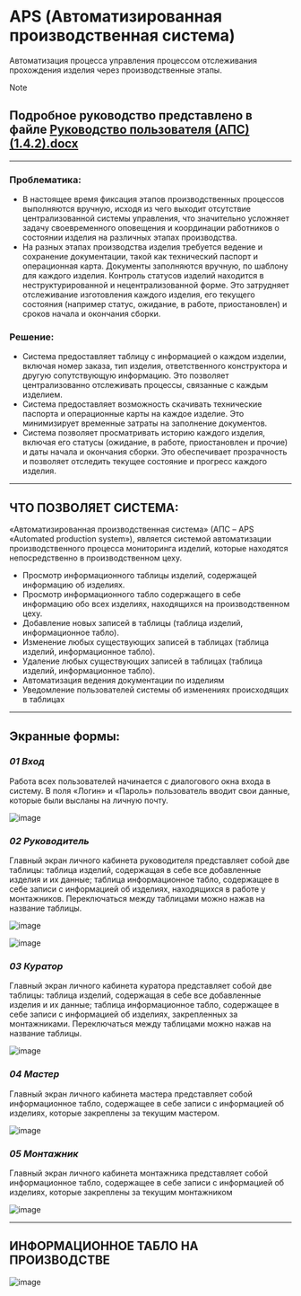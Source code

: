 # **APS (Автоматизированная производственная система)**

Автоматизация процесса управления процессом отслеживания прохождения изделия через производственные этапы.

> [!NOTE]
> ## Подробное руководство представлено в файле [Руководство пользователя (АПС) (1.4.2).docx](https://github.com/ktsmsnv/APS/blob/75c11b2d7502d1b56dd0dfd3d534880e07f6a97f/%D0%A0%D1%83%D0%BA%D0%BE%D0%B2%D0%BE%D0%B4%D1%81%D1%82%D0%B2%D0%BE%20%D0%BF%D0%BE%D0%BB%D1%8C%D0%B7%D0%BE%D0%B2%D0%B0%D1%82%D0%B5%D0%BB%D1%8F%20(%D0%90%D0%9F%D0%A1)%20(1.4.2).docx)
______
### **Проблематика:**
- В настоящее время фиксация этапов производственных процессов выполняются вручную, исходя из чего выходит отсутствие централизованной системы управления, что значительно усложняет задачу своевременного оповещения и координации работников о состоянии изделия на различных этапах производства.
- На разных этапах производства изделия требуется ведение и сохранение документации, такой как технический паспорт и операционная карта. Документы заполняются вручную, по шаблону для каждого изделия.
Контроль статусов изделий находится в неструктурированной и нецентрализованной форме. Это затрудняет отслеживание изготовления каждого изделия, его текущего состояния (например статус, ожидание, в работе, приостановлен) и сроков начала и окончания сборки.

### **Решение:**
- Система предоставляет таблицу с информацией о каждом изделии, включая номер заказа, тип изделия, ответственного конструктора и другую сопутствующую информацию. Это позволяет централизованно отслеживать процессы, связанные с каждым изделием.
- Система предоставляет возможность скачивать технические паспорта и операционные карты на каждое изделие. Это минимизирует временные затраты на заполнение документов.
- Система позволяет просматривать историю каждого изделия, включая его статусы (ожидание, в работе, приостановлен и прочие) и даты начала и окончания сборки. Это обеспечивает прозрачность и позволяет отследить текущее состояние и прогресс каждого изделия.

______
## **ЧТО ПОЗВОЛЯЕТ СИСТЕМА:**

«Автоматизированная производственная система» (АПС – APS «Automated production system»), является системой автоматизации производственного процесса мониторинга изделий, которые находятся непосредственно в производственном цеху.
- Просмотр информационного таблицы изделий, содержащей информацию об изделиях.
- Просмотр информационного табло содержащего в себе информацию обо всех изделиях, находящихся на производственном цеху.
- Добавление новых записей в таблицы (таблица изделий, информационное табло).
- Изменение любых существующих записей в таблицах (таблица изделий, информационное табло).
- Удаление любых существующих записей в таблицах (таблица изделий, информационное табло).
- Автоматизация ведения документации по изделиям 
- Уведомление пользователей системы об изменениях происходящих в таблицах
______
## **Экранные формы:**

### _**01 Вход**_
Работа всех пользователей начинается с диалогового окна входа в систему. В поля «Логин» и «Пароль» пользователь вводит свои данные, которые были высланы на личную почту. 

![image](https://github.com/ktsmsnv/APS/assets/126246369/4ab271ba-c30d-492b-be11-c3188f45a761)


### _**02 Руководитель**_
Главный экран личного кабинета руководителя представляет собой две таблицы:
таблица изделий, содержащая в себе все добавленные изделия и их данные;
таблица информационное табло, содержащее в себе записи с информацией об изделиях, находящихся в работе у монтажников.
Переключаться между таблицами можно нажав на название таблицы. 

![image](https://github.com/ktsmsnv/APS/assets/126246369/d3b96daa-047b-4cd7-a8f0-0f731186a543)


![image](https://github.com/ktsmsnv/APS/assets/126246369/26a921fa-290e-4278-af1b-2033d4e5117d)


### _**03 Куратор**_
Главный экран личного кабинета куратора представляет собой две таблицы:
таблица изделий, содержащая в себе все добавленные изделия и их данные;
таблица информационное табло, содержащее в себе записи с информацией об изделиях, закрепленных за монтажниками.
Переключаться между таблицами можно нажав на название таблицы. 

![image](https://github.com/ktsmsnv/APS/assets/126246369/ac618cc8-33cc-4e73-abd2-6913507cb6aa)


### _**04 Мастер**_
Главный экран личного кабинета мастера представляет собой информационное табло, содержащее в себе записи с информацией об изделиях, которые закреплены за текущим мастером. 

![image](https://github.com/ktsmsnv/APS/assets/126246369/3a5ad131-8464-4831-a858-42b8f99e31fa)


### _**05 Монтажник**_
Главный экран личного кабинета монтажника представляет собой информационное табло, содержащее в себе записи с информацией об изделиях, которые закреплены за текущим монтажником

![image](https://github.com/ktsmsnv/APS/assets/126246369/fbe98532-f660-4370-a56f-74537ff28948)

______
## **ИНФОРМАЦИОННОЕ ТАБЛО НА ПРОИЗВОДСТВЕ**
![image](https://github.com/ktsmsnv/APS/assets/126246369/853b8b6e-d85a-41e7-9b1f-e4fa3a7634c2)

